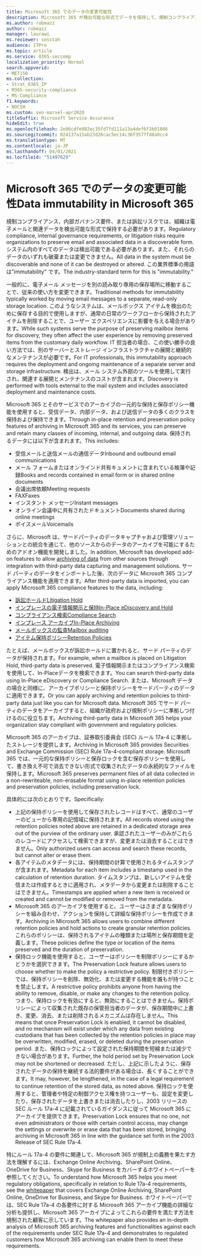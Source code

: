 ```yaml
---
title: Microsoft 365 でのデータの変更可能性
description: Microsoft 365 が検出可能な形式でデータを保持して、規制コンプライアンス、内部ガバナンス要件、訴訟リスクに対処する方法について説明します。
ms.author: robmazz
author: robmazz
manager: laurawi
ms.reviewer: sosstah
audience: ITPro
ms.topic: article
ms.service: O365-seccomp
localization_priority: Normal
search.appverid:
- MET150
ms.collection:
- Strat_O365_IP
- M365-security-compliance
- MS-Compliance
f1.keywords:
- NOCSH
ms.custom: seo-marvel-apr2020
titleSuffix: Microsoft Service Assurance
hideEdit: true
ms.openlocfilehash: 2e86cdfe082ec35fd7fd111a13a4def6f1b01806
ms.sourcegitcommit: 024137a15ab23d26cac5ec14c36f3577fd8a0cc4
ms.translationtype: MT
ms.contentlocale: ja-JP
ms.lasthandoff: 04/01/2021
ms.locfileid: "51497629"
---
```

# <a name="data-immutability-in-microsoft-365"></a><span data-ttu-id="ee47d-103">Microsoft 365 でのデータの変更可能性</span><span class="sxs-lookup"><span data-stu-id="ee47d-103">Data immutability in Microsoft 365</span></span>

<span data-ttu-id="ee47d-104">規制コンプライアンス、内部ガバナンス要件、または訴訟リスクでは、組織は電子メールと関連データを検出可能な形式で保持する必要があります。</span><span class="sxs-lookup"><span data-stu-id="ee47d-104">Regulatory compliance, internal governance requirements, or litigation risks require organizations to preserve email and associated data in a discoverable form.</span></span> <span data-ttu-id="ee47d-105">システム内のすべてのデータは検出可能である必要があります。また、それらのデータのいずれも破棄または変更できません。</span><span class="sxs-lookup"><span data-stu-id="ee47d-105">All data in the system must be discoverable and none of it can be destroyed or altered.</span></span> <span data-ttu-id="ee47d-106">この業界標準の用語は"immutability" です。</span><span class="sxs-lookup"><span data-stu-id="ee47d-106">The industry-standard term for this is "immutability."</span></span>

<span data-ttu-id="ee47d-107">一般的に、電子メール メッセージを別の読み取り専用の保存場所に移動することで、従来の使い方を変更できます。</span><span class="sxs-lookup"><span data-stu-id="ee47d-107">Traditional methods for immutability typically worked by moving email messages to a separate, read-only storage location.</span></span> <span data-ttu-id="ee47d-108">このようなシステムは、メールボックス アイテムを検出のために保存する目的で使用しますが、通常の日常のワークフローから保持されたアイテムを削除することで、ユーザー エクスペリエンスに影響を与える場合があります。</span><span class="sxs-lookup"><span data-stu-id="ee47d-108">While such systems serve the purpose of preserving mailbox items for discovery, they often affect the user experience by removing preserved items from the customary daily workflow.</span></span> <span data-ttu-id="ee47d-109">IT 担当者の場合、この使い勝手の良い方法では、別のサーバーとストレージ インフラストラクチャの展開と継続的なメンテナンスが必要です。</span><span class="sxs-lookup"><span data-stu-id="ee47d-109">For IT professionals, this immutability approach requires the deployment and ongoing maintenance of a separate server and storage infrastructure.</span></span> <span data-ttu-id="ee47d-110">検出は、メール システム外部のツールを使用して実行され、関連する展開とメンテナンスのコストが含まれます。</span><span class="sxs-lookup"><span data-stu-id="ee47d-110">Discovery is performed with tools external to the mail system and includes associated deployment and maintenance costs.</span></span>

<span data-ttu-id="ee47d-111">Microsoft 365 とそのサービスでのアーカイブの一元的な保持と保存ポリシー機能を使用すると、受信データ、内部データ、および送信データの多くのクラスを保持および保持できます。</span><span class="sxs-lookup"><span data-stu-id="ee47d-111">Through in-place retention and preservation policy features of archiving in Microsoft 365 and its services, you can preserve and retain many classes of incoming, internal, and outgoing data.</span></span> <span data-ttu-id="ee47d-112">保持されるデータには以下が含まれます。</span><span class="sxs-lookup"><span data-stu-id="ee47d-112">This includes:</span></span>

- <span data-ttu-id="ee47d-113">受信メールと送信メールの通信データ</span><span class="sxs-lookup"><span data-stu-id="ee47d-113">Inbound and outbound email communications</span></span>
- <span data-ttu-id="ee47d-114">メール フォームまたはオンラインド共有キュメントに含まれている帳簿や記録</span><span class="sxs-lookup"><span data-stu-id="ee47d-114">Books and records contained in email form or in shared online documents</span></span>
- <span data-ttu-id="ee47d-115">会議出席依頼</span><span class="sxs-lookup"><span data-stu-id="ee47d-115">Meeting requests</span></span>
- <span data-ttu-id="ee47d-116">FAX</span><span class="sxs-lookup"><span data-stu-id="ee47d-116">Faxes</span></span>
- <span data-ttu-id="ee47d-117">インスタント メッセージ</span><span class="sxs-lookup"><span data-stu-id="ee47d-117">Instant messages</span></span>
- <span data-ttu-id="ee47d-118">オンライン会議中に共有されたドキュメント</span><span class="sxs-lookup"><span data-stu-id="ee47d-118">Documents shared during online meetings</span></span>
- <span data-ttu-id="ee47d-119">ボイスメール</span><span class="sxs-lookup"><span data-stu-id="ee47d-119">Voicemails</span></span>

<span data-ttu-id="ee47d-120">さらに、Microsoft は、サードパーティのデータキャプチャおよび管理ソリューション[](https://support.office.com/article/Archiving-third-party-data-in-Office-365-0ce338d5-3666-4a18-86ab-c6910ff408cc)との統合を通じて、他のソースからのデータのアーカイブを可能にするためのアドオン機能を開発しました。</span><span class="sxs-lookup"><span data-stu-id="ee47d-120">In addition, Microsoft has developed add-on features to allow [archiving of data](https://support.office.com/article/Archiving-third-party-data-in-Office-365-0ce338d5-3666-4a18-86ab-c6910ff408cc) from other sources through integration with third-party data capturing and management solutions.</span></span> <span data-ttu-id="ee47d-121">サード パーティのデータをインポートした後、次のデータに Microsoft 365 コンプライアンス機能を適用できます。</span><span class="sxs-lookup"><span data-stu-id="ee47d-121">After third-party data is imported, you can apply Microsoft 365 compliance features to the data, including:</span></span>

- [<span data-ttu-id="ee47d-122">訴訟ホールド</span><span class="sxs-lookup"><span data-stu-id="ee47d-122">Litigation Hold</span></span>](/microsoft-365/compliance/create-a-litigation-hold)
- [<span data-ttu-id="ee47d-123">インプレースの電子情報開示と保持</span><span class="sxs-lookup"><span data-stu-id="ee47d-123">In-Place eDiscovery and Hold</span></span>](/microsoft-365/compliance/manage-legal-investigations)
- [<span data-ttu-id="ee47d-124">コンプライアンス検索</span><span class="sxs-lookup"><span data-stu-id="ee47d-124">Compliance Search</span></span>](/microsoft-365/compliance/search-for-content)
- [<span data-ttu-id="ee47d-125">インプレース アーカイブ</span><span class="sxs-lookup"><span data-stu-id="ee47d-125">In-Place Archiving</span></span>](/microsoft-365/compliance/enable-archive-mailboxes)
- [<span data-ttu-id="ee47d-126">メールボックスの監査</span><span class="sxs-lookup"><span data-stu-id="ee47d-126">Mailbox auditing</span></span>](/microsoft-365/compliance/enable-mailbox-auditing)
- [<span data-ttu-id="ee47d-127">アイテム保持ポリシー</span><span class="sxs-lookup"><span data-stu-id="ee47d-127">Retention Policies</span></span>](/microsoft-365/compliance/retention-policies)

<span data-ttu-id="ee47d-128">たとえば、メールボックスが訴訟ホールドに置かれると、サード パーティのデータが保持されます。</span><span class="sxs-lookup"><span data-stu-id="ee47d-128">For example, when a mailbox is placed on Litigation Hold, third-party data is preserved.</span></span> <span data-ttu-id="ee47d-129">電子情報開示またはコンプライアンス検索を使用して、In-Placeデータを検索できます。</span><span class="sxs-lookup"><span data-stu-id="ee47d-129">You can search third-party data using In-Place eDiscovery or Compliance Search.</span></span> <span data-ttu-id="ee47d-130">または、Microsoft データの場合と同様に、アーカイブポリシーと保持ポリシーをサードパーティのデータに適用できます。</span><span class="sxs-lookup"><span data-stu-id="ee47d-130">Or you can apply archiving and retention policies to third-party data just like you can for Microsoft data.</span></span> <span data-ttu-id="ee47d-131">Microsoft 365 でサード パーティのデータをアーカイブすると、組織が政府および規制ポリシーに準拠しつ付けるのに役立ちます。</span><span class="sxs-lookup"><span data-stu-id="ee47d-131">Archiving third-party data in Microsoft 365 helps your organization stay compliant with government and regulatory policies.</span></span>

<span data-ttu-id="ee47d-132">Microsoft 365 のアーカイブは、証券取引委員会 (SEC) ルール 17a-4 に準拠したストレージを提供します。</span><span class="sxs-lookup"><span data-stu-id="ee47d-132">Archiving in Microsoft 365 provides Securities and Exchange Commission (SEC) Rule 17a-4-compliant storage.</span></span> <span data-ttu-id="ee47d-133">Microsoft 365 では、一元的な保持ポリシーと保存ロックを含む保存ポリシーを使用して、書き換え不可で消去できない形式で収集されたデータの永続的なファイルを保持します。</span><span class="sxs-lookup"><span data-stu-id="ee47d-133">Microsoft 365 preserves permanent files of all data collected in a non-rewriteable, non-erasable format using in-place retention policies and preservation policies, including preservation lock.</span></span>

<span data-ttu-id="ee47d-134">具体的には次のとおりです。</span><span class="sxs-lookup"><span data-stu-id="ee47d-134">Specifically:</span></span>

- <span data-ttu-id="ee47d-135">上記の保持ポリシーを使用して保存されたレコードはすべて、通常のユーザーのビューから専用の記憶域に保持されます。</span><span class="sxs-lookup"><span data-stu-id="ee47d-135">All records stored using the retention policies noted above are retained in a dedicated storage area out of the purview of the ordinary user.</span></span> <span data-ttu-id="ee47d-136">承認されたユーザーのみがこれらのレコードにアクセスして検索できますが、変更または消去することはできません。</span><span class="sxs-lookup"><span data-stu-id="ee47d-136">Only authorized users can access and search these records, but cannot alter or erase them.</span></span>
- <span data-ttu-id="ee47d-137">各アイテムのメタデータには、保持期間の計算で使用されるタイムスタンプが含まれます。</span><span class="sxs-lookup"><span data-stu-id="ee47d-137">Metadata for each item includes a timestamp used in the calculation of retention duration.</span></span> <span data-ttu-id="ee47d-138">タイムスタンプは、新しいアイテムを受信または作成するときに適用され、メタデータから変更または削除することはできません。</span><span class="sxs-lookup"><span data-stu-id="ee47d-138">Timestamps are applied when a new item is received or created and cannot be modified or removed from the metadata.</span></span>
- <span data-ttu-id="ee47d-139">Microsoft 365 のアーカイブを使用すると、ユーザーはさまざまな保持ポリシーを組み合わせ、アクションを保持して詳細な保持ポリシーを作成できます。</span><span class="sxs-lookup"><span data-stu-id="ee47d-139">Archiving in Microsoft 365 allows users to combine different retention policies and hold actions to create granular retention policies.</span></span> <span data-ttu-id="ee47d-140">これらのポリシーは、保持されるアイテムの種類または場所と保存期間を定義します。</span><span class="sxs-lookup"><span data-stu-id="ee47d-140">These policies define the type or location of the items preserved and the duration of preservation.</span></span>
- <span data-ttu-id="ee47d-141">保持ロック機能を使用すると、ユーザーはポリシーを制限ポリシーにするかどうかを選択できます。</span><span class="sxs-lookup"><span data-stu-id="ee47d-141">The Preservation Lock feature allows users to choose whether to make the policy a restrictive policy.</span></span> <span data-ttu-id="ee47d-142">制限付きポリシーでは、保持ポリシーを削除、無効化、または変更する機能を誰もが持つことを禁止します。</span><span class="sxs-lookup"><span data-stu-id="ee47d-142">A restrictive policy prohibits anyone from having the ability to remove, disable, or make any changes to the retention policy.</span></span> <span data-ttu-id="ee47d-143">つまり、保持ロックを有効にすると、無効にすることはできません。保持ポリシーによって収集された既存の保管担当者のデータが、保存期間中に上書き、変更、消去、または削除されるメカニズムは存在しません。</span><span class="sxs-lookup"><span data-stu-id="ee47d-143">This means that once Preservation Lock is enabled, it cannot be disabled, and no mechanism will exist under which any data from existing custodians that has been collected by the retention policies in place may be overwritten, modified, erased, or deleted during the preservation period.</span></span> <span data-ttu-id="ee47d-144">また、保持ロックによって設定された保持期間を短縮または減少できない場合があります。</span><span class="sxs-lookup"><span data-stu-id="ee47d-144">Further, the hold period set by Preservation Lock may not be shortened or decreased.</span></span> <span data-ttu-id="ee47d-145">ただし、上記に示したように、保存されたデータの保持を継続する法的要件がある場合は、長くすることができます。</span><span class="sxs-lookup"><span data-stu-id="ee47d-145">It may, however, be lengthened, in the case of a legal requirement to continue retention of the stored data, as noted above.</span></span> <span data-ttu-id="ee47d-146">保持ロックを使用すると、管理者や特定の制御アクセス権を持つユーザーも、設定を変更したり、保存されたデータを上書きまたは消去したりし、2003 リリースの SEC ルール 17a-4 に記載されているガイダンスに従って Microsoft 365 にアーカイブを提供できます。</span><span class="sxs-lookup"><span data-stu-id="ee47d-146">Preservation Lock ensures that no one, not even administrators or those with certain control access, may change the settings or overwrite or erase data that has been stored, bringing archiving in Microsoft 365 in line with the guidance set forth in the 2003 Release of SEC Rule 17a-4.</span></span>

<span data-ttu-id="ee47d-147">特にルール 17a-4 の要件に関連して、Microsoft 365 が規制上の義務を果たす方法[](https://www.microsoft.com/microsoft-365/blog/wp-content/uploads/2015/11/Microsoft-EOA-White-Paper.pdf)を理解するには、Exchange Online Archiving、SharePoint Online、OneDrive for Business、Skype for Business をカバーするホワイトペーパーを参照してください。</span><span class="sxs-lookup"><span data-stu-id="ee47d-147">To understand how Microsoft 365 helps you meet regulatory obligations, specifically in relation to Rule 17a-4 requirements, see the [whitepaper](https://www.microsoft.com/microsoft-365/blog/wp-content/uploads/2015/11/Microsoft-EOA-White-Paper.pdf) that covers Exchange Online Archiving, SharePoint Online, OneDrive for Business, and Skype for Business.</span></span> <span data-ttu-id="ee47d-148">ホワイトペーパーでは、SEC Rule 17a-4 の各要件に対する Microsoft 365 アーカイブ機能の詳細な分析も提供し、Microsoft 365 アーカイブによってこれらの要件を満たす方法を規制された顧客に示しています。</span><span class="sxs-lookup"><span data-stu-id="ee47d-148">The whitepaper also provides an in-depth analysis of Microsoft 365 archiving features and functionalities against each of the requirements under SEC Rule 17a-4 and demonstrates to regulated customers how Microsoft 365 archiving can enable them to meet these requirements.</span></span>
